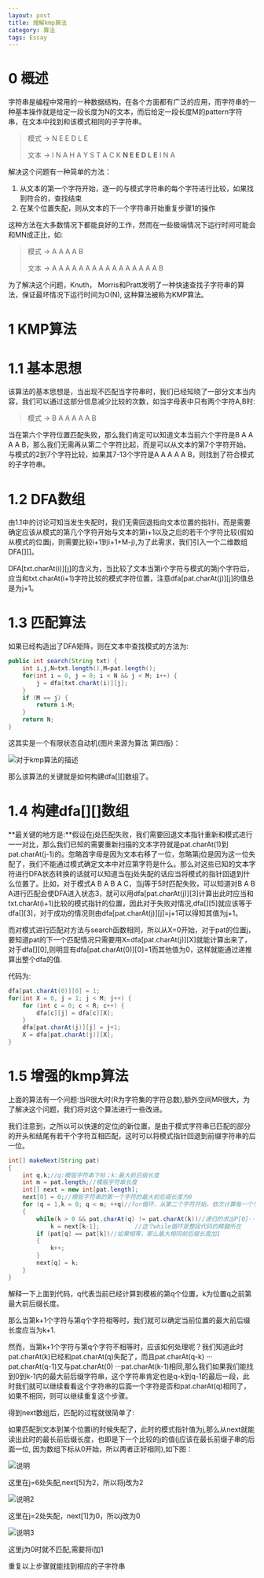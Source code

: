 ```yaml
---
layout: post
title: 理解kmp算法
category: 算法
tags: Essay
---
```


# 0 概述

字符串是编程中常用的一种数据结构，在各个方面都有广泛的应用，而字符串的一种基本操作就是给定一段长度为N的文本，而后给定一段长度M的pattern字符串，在文本中找到和该模式相同的子字符串。

>模式 -> N E E D L E
>
>文本 -> I N A H A Y S T A C K **N E E D L E** I N A

解决这个问题有一种简单的方法：

1. 从文本的第一个字符开始，逐一的与模式字符串的每个字符进行比较，如果找到符合的，查找结束
2. 在某个位置失配，则从文本的下一个字符串开始重复步骤1的操作

这种方法在大多数情况下都能良好的工作，然而在一些极端情况下运行时间可能会和MN成正比，如:

>模式 -> A A A A B
>
>文本 -> A A A A A A A A A A A A A A A A B

为了解决这个问题，Knuth， Morris和Pratt发明了一种快速查找子字符串的算法，保证最坏情况下运行时间为O(N), 这种算法被称为KMP算法。

# 1 KMP算法

# 1.1 基本思想

该算法的基本思想是，当出现不匹配当字符串时，我们已经知晓了一部分文本当内容，我们可以通过这部分信息减少比较的次数，如当字母表中只有两个字符A,B时:

>模式 -> B A A A A A B

当在第六个字符位置匹配失败，那么我们肯定可以知道文本当前六个字符是B A A A A B，那么我们无需再从第二个字符比起，而是可以从文本的第7个字符开始，与模式的2到7个字符比较，如果其7-13个字符是A A A A A B，则找到了符合模式的子字符串。

# 1.2 DFA数组

由1.1中的讨论可知当发生失配时，我们无需回退指向文本位置的指针i，而是需要确定应该从模式的第几个字符开始与文本的第i+1以及之后的若干个字符比较(假如从模式的位置j，则需要比较i+1到i+1+M-j),为了此需求，我们引入一个二维数组DFA[][]。

DFA[txt.charAt(i)][j]的含义为，当比较了文本当第i个字符与模式的第j个字符后，应当和txt.charAt(i+1)字符比较的模式字符位置，注意dfa[pat.charAt(j)][j]的值总是为j+1。

# 1.3 匹配算法

如果已经构造出了DFA矩阵，则在文本中查找模式的方法为:

```java
public int search(String txt) {
	int i,j,N=txt.length(),M=pat.length();
	for(int i = 0, j = 0; i < N && j < M; i++) {
		j = dfa[txt.charAt(i)][j];	
	}
	if (M == j) {
		return i-M;
	}
	return N;
}
```

这其实是一个有限状态自动机(图片来源为算法 第四版)：

![对于kmp算法的描述](http://ethanatos.qiniudn.com/WJAHIC%7BHIIUMK9L%25L%602TFVU.png)



那么该算法的关键就是如何构建dfa[][]数组了。

# 1.4 构建dfa[][]数组

**最关键的地方是:**假设在j处匹配失败，我们需要回退文本指针重新和模式进行一一对比，那么我们已知的需要重新扫描的文本字符就是pat.charAt(1)到pat.charAt(j-1)的。忽略首字母是因为文本右移了一位，忽略第j位是因为这一位失配了，我们不能通过模式确定文本中对应第字符是什么。那么对这些已知的文本字符进行DFA状态转换的话就可以知道当在j处失配的话应当将模式的指针回退到什么位置了。比如，对于模式A B A B A C，当j等于5时匹配失败，可以知道对B A B A进行匹配会使DFA进入状态3，就可以用dfa[pat.charAt(j)][3]计算出此时应当和txt.charAt(i+1)比较的模式指针的位置，因此对于失败对情况,dfa[][5]就应该等于dfa[][3]，对于成功的情况则由dfa[pat.charAt(j)][j]=j+1可以得知其值为j+1。

而对模式进行匹配对方法与search函数相同，所以从X=0开始，对于pat的位置j，要知道pat的下一个匹配情况只需要用X=dfa[pat.charAt(j)][X]就能计算出来了，对于dfa[][0],则明显有dfa[pat.charAt(0)][0]=1而其他值为0，这样就能通过递推算出整个dfa的值.

代码为:

```java
dfa[pat.charAt(0)][0] = 1;
for(int X = 0, j = 1; j < M; j++) {
	for (int c = 0; c < R; c++) {
		dfa[c][j] = dfa[c][X];
	}
	dfa[pat.charAt(j)][j] = j+1;
	X = dfa[pat.charAt(j)][X];
}
```

# 1.5 增强的kmp算法
上面的算法有一个问题:当R很大时(R为字符集的字符总数),额外空间MR很大，为了解决这个问题，我们将对这个算法进行一些改进。

我们注意到，之所以可以快速的定位j的新位置，是由于模式字符串已匹配的部分的开头和结尾有若干个字符互相匹配，这时可以将模式指针回退到前缀字符串的后一位。

```java
int[] makeNext(String pat)
{
    int q,k;//q:模版字符串下标；k:最大前后缀长度
    int m = pat.length;//模版字符串长度
	int[] next = new int[pat.length];
    next[0] = 0;//模版字符串的第一个字符的最大前后缀长度为0
    for (q = 1,k = 0; q < m; ++q)//for循环，从第二个字符开始，依次计算每一个字符对应的next值
    {
        while(k > 0 && pat.charAt(q) != pat.charAt(k))//递归的求出P[0]···P[q]的最大的相同的前后缀长度k
            k = next[k-1];          //这个while循环是整段代码的精髓所在
        if (pat[q] == pat[k])//如果相等，那么最大相同前后缀长度加1
        {
            k++;
        }
        next[q] = k;
    }
}
```

解释一下上面到代码，q代表当前已经计算到模板的第q个位置，k为位置q之前第最大前后缀长度。

那么当第k+1个字符与第q个字符相等时，我们就可以确定当前位置的最大前后缀长度应当为k+1.

然而，当第k+1个字符与第q个字符不相等时，应该如何处理呢？我们知道此时pat.charAt(k)已经和pat.charAt(q)失配了，而且pat.charAt(q-k) ··· pat.charAt(q-1)又与pat.charAt(0) ···pat.charAt(k-1)相同,那么我们如果我们能找到0到k-1内的最大前后缀字符串，这个字符串肯定也是q-k到q-1的最后一段，此时我们就可以继续看看这个字符串的后面一个字符是否和pat.charAt(q)相同了，如果不相同，则可以继续重复这个步骤。

得到next数组后，匹配的过程就很简单了:

如果匹配到文本到某个位置i的时候失配了，此时的模式指针值为j,那么从next就能读出此时的最长前后缀长度，也即是下一个比较的j的值(j应该在最长前缀子串的后面一位, 因为数组下标从0开始，所以两者正好相同),如下图：

![说明](http://ethanatos.qiniudn.com/bg2013050106.png)

这里在j=6处失配,next[5]为2，所以将j改为2


![说明2](http://ethanatos.qiniudn.com/bg2013050110.png)

这里在j=2处失配，next[1]为0，所以j改为0

![说明3](http://ethanatos.qiniudn.com/bg2013050111.png)

这里j为0时就不匹配,需要将i加1

重复以上步骤就能找到相应的子字符串